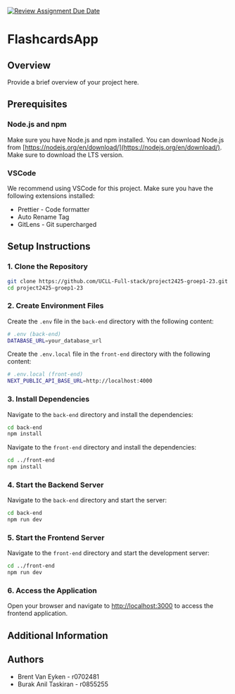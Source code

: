 [![Review Assignment Due Date](https://classroom.github.com/assets/deadline-readme-button-22041afd0340ce965d47ae6ef1cefeee28c7c493a6346c4f15d667ab976d596c.svg)](https://classroom.github.com/a/twPj_hbU)

# FlashcardsApp

## Overview

Provide a brief overview of your project here.

## Prerequisites

### Node.js and npm

Make sure you have Node.js and npm installed. You can download Node.js from [https://nodejs.org/en/download/](https://nodejs.org/en/download/). Make sure to download the LTS version.

### VSCode

We recommend using VSCode for this project. Make sure you have the following extensions installed:

- Prettier - Code formatter
- Auto Rename Tag
- GitLens - Git supercharged

## Setup Instructions

### 1. Clone the Repository

```sh
git clone https://github.com/UCLL-Full-stack/project2425-groep1-23.git
cd project2425-groep1-23
```

### 2. Create Environment Files

Create the `.env` file in the `back-end` directory with the following content:

```sh
# .env (back-end)
DATABASE_URL=your_database_url
```

Create the `.env.local` file in the `front-end` directory with the following content:

```sh
# .env.local (front-end)
NEXT_PUBLIC_API_BASE_URL=http://localhost:4000
```

### 3. Install Dependencies

Navigate to the `back-end` directory and install the dependencies:

```sh
cd back-end
npm install
```

Navigate to the `front-end` directory and install the dependencies:

```sh
cd ../front-end
npm install
```

### 4. Start the Backend Server

Navigate to the `back-end` directory and start the server:

```sh
cd back-end
npm run dev
```

### 5. Start the Frontend Server

Navigate to the `front-end` directory and start the development server:

```sh
cd ../front-end
npm run dev
```

### 6. Access the Application

Open your browser and navigate to [http://localhost:3000](http://localhost:3000) to access the frontend application.

## Additional Information

## Authors

- Brent Van Eyken - r0702481
- Burak Anil Taskiran - r0855255
